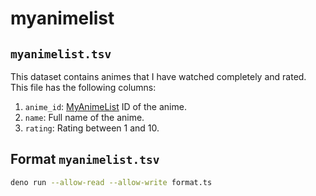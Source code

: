 # myanimelist

## `myanimelist.tsv`

This dataset contains animes that I have watched completely and rated. This file
has the following columns:

1. `anime_id`: [MyAnimeList](https://myanimelist.net/) ID of the anime.
1. `name`: Full name of the anime.
1. `rating`: Rating between 1 and 10.

## Format `myanimelist.tsv`

```bash
deno run --allow-read --allow-write format.ts
```
